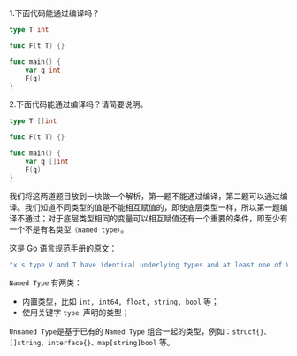1.下面代码能通过编译吗？

```go
type T int

func F(t T) {}

func main() {
    var q int
    F(q)
}
```

2.下面代码能通过编译吗？请简要说明。

```go
type T []int

func F(t T) {}

func main() {
    var q []int
    F(q)
}
```

我们将这两道题目放到一块做一个解析，第一题不能通过编译，第二题可以通过编译。我们知道不同类型的值是不能相互赋值的，即使底层类型一样，所以第一题编译不通过；对于底层类型相同的变量可以相互赋值还有一个重要的条件，即至少有一个不是有名类型`（named type）`。

这是 Go 语言规范手册的原文：

```go
"x's type V and T have identical underlying types and at least one of V or T is not a named type. "
```

`Named Type` 有两类：

- 内置类型，比如 `int, int64, float, string, bool` 等；
- 使用关键字 `type `声明的类型；

`Unnamed Type`是基于已有的 `Named Type` 组合一起的类型，例如：`struct{}、[]string、interface{}、map[string]bool` 等。